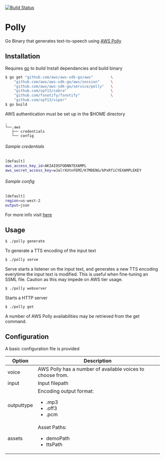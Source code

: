 [![Build Status](https://travis-ci.org/ATNU/soundscapes-of-text-webserver.svg?branch=master)](https://travis-ci.org/ATNU/soundscapes-of-text-webserver)

# Polly

Go Binary that generates text-to-speech using [AWS Polly]


## Installation
Requires [go] to build
Install dependancies and build binary

```sh
$ go get "github.com/aws/aws-sdk-go/aws" 		\
	"github.com/aws/aws-sdk-go/aws/session" 	\
	"github.com/aws/aws-sdk-go/service/polly" 	\
	"github.com/spf13/cobra"					\
	"github.com/fsnotify/fsnotify"				\
	"github.com/spf13/viper"
$ go build
```

AWS authentication must be set up in the $HOME directory
```
.
└──.aws
   ├── credentials 
   └── config
```

###### Sample credentials
```sh
[default]
aws_access_key_id=AKIAIOSFODNN7EXAMPL
aws_secret_access_key=wJalrXUtnFEMI/K7MDENG/bPxRfiCYEXAMPLEKEY
```

###### Sample config
```sh
[default]
region=us-west-2
output=json
```

For more info visit [here]


## Usage

```sh
$ ./polly generate
```
To generate a TTS encoding of the input text

```sh
$ ./polly serve
```
Serve starts a listener on the input text, and generates a new TTS encoding everytime the input
text is modified.
This is useful when fine-tuning an SSML file.
Caution as this may impede on AWS tier usage.

```sh
$ ./polly webserver
```
Starts a HTTP server

```sh
$ ./polly get
```
A number of AWS Polly availabilities may be retrieved from the get command.

## Configuration

A basic configuration file is provided

| Option      | Description                                                              |
| ----------- | ------------------------------------------------------------------------ |
| voice       | AWS Polly has a number of available voices to choose from.               |
| input       | Input filepath                                                           |
| outputtype  | Encoding output format:<ul><li>.mp3</li><li>.off3</li><li>.pcm</li></ul> |
| assets      | Asset Paths:<ul><li>demoPath</li><li>ttsPath</li></ul>                   |


[AWS Polly]: https://aws.amazon.com/polly/
[go]: https://golang.org/
[here]: https://docs.aws.amazon.com/cli/latest/userguide/cli-config-files.html